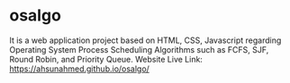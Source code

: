 # osalgo
It is a web application project based on HTML, CSS, Javascript regarding Operating System Process Scheduling Algorithms such as FCFS, SJF, Round Robin, and Priority Queue.
Website Live Link: https://ahsunahmed.github.io/osalgo/
